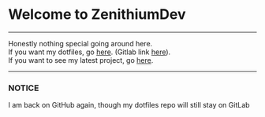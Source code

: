 # Welcome to ZenithiumDev
---
Honestly nothing special going around here.\
If you want my dotfiles, go [here](www.github.com/ZenithiumDev/dotfilesbackup). (Gitlab link [here](https://www.gitlab.com/Zenithium/dotfilesbackup)).\
If you want to see my latest project, go [here](www.github.com/source-floppa).

---

### NOTICE

I am back on GitHub again, though my dotfiles repo will still stay on GitLab
